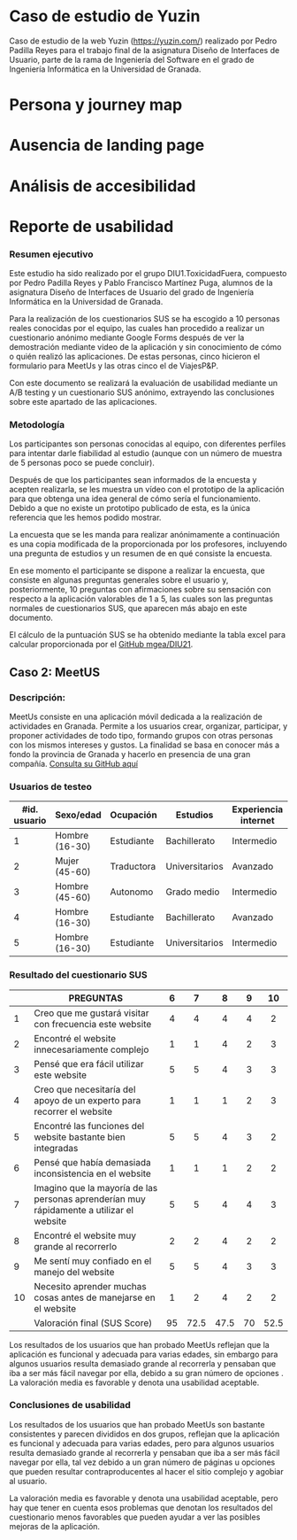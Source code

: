 # Caso de estudio de Yuzin
Caso de estudio de la web Yuzin (https://yuzin.com/) realizado por Pedro Padilla Reyes para el trabajo final de la asignatura Diseño de Interfaces de Usuario, parte de la rama de Ingeniería del Software en el grado de Ingeniería Informática en la Universidad de Granada.

# Persona y journey map

# Ausencia de landing page

# Análisis de accesibilidad

# Reporte de usabilidad
### Resumen ejecutivo
  
   Este estudio ha sido realizado por el grupo DIU1.ToxicidadFuera, compuesto por Pedro Padilla Reyes y Pablo Francisco Martínez Puga, alumnos de la asignatura Diseño de Interfaces de Usuario del grado de Ingeniería Informática en la Universidad de Granada. 

  Para la realización de los cuestionarios SUS se ha escogido a 10 personas reales conocidas por el equipo, las cuales han procedido a realizar un cuestionario anónimo mediante Google Forms después de ver la demostración mediante video de la aplicación y sin conocimiento de cómo o quién realizó las aplicaciones. De estas personas, cinco hicieron el formulario para MeetUs y las otras cinco el de ViajesP&P.
  
  Con este documento se realizará la evaluación de usabilidad mediante un A/B testing y un cuestionario SUS anónimo, extrayendo las conclusiones sobre este apartado de las aplicaciones.
  
### Metodología

  Los participantes son personas conocidas al equipo, con diferentes perfiles para intentar darle fiabilidad al estudio (aunque con un número de muestra de 5 personas poco se puede concluir).

  Después de que los participantes sean informados de la encuesta y acepten realizarla, se les muestra un vídeo con el prototipo de la aplicación para que obtenga una idea general de cómo sería el funcionamiento. Debido a que no existe un prototipo publicado de esta, es la única referencia que les hemos podido mostrar.

  La encuesta que se les manda para realizar anónimamente a continuación es una copia modificada de la proporcionada por los profesores, incluyendo una pregunta de estudios y un resumen de en qué consiste la encuesta.

  En ese momento el participante se dispone a realizar la encuesta, que consiste en algunas preguntas generales sobre el usuario y, posteriormente, 10 preguntas con afirmaciones sobre su sensación con respecto a la aplicación valorables de 1 a 5, las cuales son las preguntas normales de cuestionarios SUS, que aparecen más abajo en este documento.

  El cálculo de la puntuación SUS se ha obtenido mediante la tabla excel para calcular proporcionada por el [GitHub mgea/DIU21](https://github.com/mgea/DIU21).


## Caso 2: MeetUS

### Descripción:
  MeetUs consiste en una aplicación móvil dedicada a la realización de actividades en Granada. Permite a los usuarios crear, organizar, participar, y proponer actividades de todo tipo, formando grupos con otras personas con los mismos intereses y gustos. La finalidad se basa en conocer más a fondo la provincia de Granada y hacerlo en presencia de una gran compañía. [Consulta su GitHub aquí](https://github.com/angelsc21/DIU21)

### Usuarios de testeo  
| #id. usuario | Sexo/edad      | Ocupación   | Estudios | Experiencia internet | Plataforma                          | Prototipo elegido | SUS score |
|--------------|----------------|-------------|----------------------------------------------------------------|----------------------|-------------------------------------|-------------------|-----------|
|            1 | Hombre (16-30) | Estudiante  |          Bachillerato                | Intermedio           | Windows, Android          | MeetUS            |  (95)    |
|            2 | Mujer (45-60)  | Traductora |           Universitarios                   | Avanzado             | Window, IOS, Tablet | MeetUS             | (72,5)|
|            3 | Hombre (45-60) | Autonomo|           Grado medio          | Intermedio                | Windows,Android                     | MeetUS             |  (47,5)    |
|            4 | Hombre (16-30)  | Estudiante  |          Bachillerato              | Avanzado           | Windows/Linux, Android |            MeetUS              |      (70)        |
|            5 | Hombre (16-30)  | Estudiante     |             Universitarios           | Intermedio           |  Windows, Android                     | MeetUS             | (52,5)    |


### Resultado del cuestionario SUS
|    | PREGUNTAS                                                                                |  6 | 7 | 8 | 9 | 10 |
|----|------------------------------------------------------------------------------------------|:--:|:--:|:--:|:--:|:--:|
|  1 | Creo que me gustará visitar con frecuencia este website                                  |  4 |  4 |  4 |  4 |  2 |
|  2 | Encontré el website innecesariamente complejo                                            |  1 |  1 |  4 |  2 |  3 |
|  3 | Pensé que era fácil utilizar este website                                                |  5 |  5 |  4 |  3 |  3 |
|  4 | Creo que necesitaría del apoyo de un experto para recorrer el website                    |  1 |  1 |  1 |  2 |  3 |
|  5 | Encontré las funciones del website bastante bien integradas                              |  5 |  5 |  4 |  3 |  2 |
|  6 | Pensé que había demasiada inconsistencia en el website                                   |  1 |  1 |  1 |  2 |  2 |
|  7 | Imagino que la mayoría de las personas aprenderían muy rápidamente a utilizar el website |  5 |  5 |  4 |  4 |  3 |
|  8 | Encontré el website muy grande al recorrerlo                                             |  2 |  2 |  4 |  2 |  2 |
|  9 | Me sentí muy confiado en el manejo del website                                           |  5 |  5 |  4 |  3 |  3 |
| 10 | Necesito aprender muchas cosas antes de manejarse en el website                          |  1 |  2 |  4 |  2 |  2 |
|    |                                                             Valoración final (SUS Score) | 95 | 72.5 | 47.5 | 70 | 52.5 |

  Los resultados de los usuarios que han probado MeetUs reflejan que la aplicación es funcional y adecuada para varias edades, sin embargo para algunos usuarios resulta demasiado grande al recorrerla y pensaban que iba a ser más fácil navegar por ella, debido a su gran número de opciones . La valoración media es favorable y denota una usabilidad aceptable.


### Conclusiones de usabilidad

  Los resultados de los usuarios que han probado MeetUs son bastante consistentes y parecen divididos en dos grupos, reflejan que la aplicación es funcional y adecuada para varias edades, pero para algunos usuarios resulta demasiado grande al recorrerla y pensaban que iba a ser más fácil navegar por ella, tal vez debido a un gran número de páginas u opciones que pueden resultar contraproducentes al hacer el sitio complejo y agobiar al usuario.
  
  La valoración media es favorable y denota una usabilidad aceptable, pero hay que tener en cuenta esos problemas que denotan los resultados del cuestionario menos favorables que pueden ayudar a ver las posibles mejoras de la aplicación.

